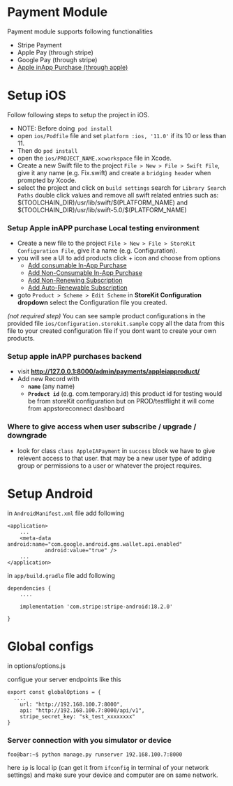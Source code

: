 

# Payment Module 

Payment module supports following functionalities

- Stripe Payment
- Apple Pay (through stripe)
- Google Pay (through stripe)
- [Apple inApp Purchase (through apple)](#headin)

# Setup iOS
Follow following steps to setup the project in iOS.

- NOTE: Before doing` pod install`
- open `ios/Podfile` file and set `platform :ios, '11.0'` if its 10 or less than 11.
- Then do `pod install`
- open the `ios/PROJECT_NAME.xcworkspace` file in Xcode.
- Create a new Swift file to the project `File > New > File > Swift File`, give it any name (e.g. Fix.swift) and create a `bridging header` when prompted by Xcode.
- select the project and click on `build settings` search for `Library Search Paths` double click values and remove all swift related entries such as: \$(TOOLCHAIN_DIR)/usr/lib/swift/\$(PLATFORM_NAME) and \$(TOOLCHAIN_DIR)/usr/lib/swift-5.0/\$(PLATFORM_NAME)


### **Setup Apple inAPP purchase Local testing environment**

- Create a new file to the project `File > New > File > StoreKit Configuration File`, give it a name (e.g. Configuration).
- you will see a UI to add products click + icon and choose from options
  - [Add consumable In-App Purchase](https://developer.apple.com/in-app-purchase/#:~:text=Offer%20extra%20content%20and%20features,directly%20on%20the%20App%20Store.)
  - [Add Non-Consumable In-App Purchase](https://developer.apple.com/in-app-purchase/#:~:text=Offer%20extra%20content%20and%20features,directly%20on%20the%20App%20Store.)
  - [Add Non-Renewing Subscription](https://developer.apple.com/in-app-purchase/#:~:text=Offer%20extra%20content%20and%20features,directly%20on%20the%20App%20Store.)
  - [Add Auto-Renewable Subscription](https://developer.apple.com/in-app-purchase/#:~:text=Offer%20extra%20content%20and%20features,directly%20on%20the%20App%20Store.)
- goto `Product > Scheme > Edit Scheme` in **StoreKit Configuration dropdown** select the Configuration file you created.

*(not required step)* You can see sample product configurations in the provided file `ios/Configuration.storekit.sample` copy all the data from this file to your created configuration file if you dont want to create your own products.
   
### **Setup apple inAPP purchases backend<a name="headin"></a>**
- visit **http://127.0.0.1:8000/admin/payments/appleiapproduct/**
- Add new Record with 
  - **`name`** (any name)
  - **`Product id`** (e.g. com.temporary.id) this product id for testing would be from storeKit configuration but on PROD/testflight it will come from appstoreconnect dashboard

### Where to give access when user subscribe / upgrade / downgrade
- look for class `class AppleIAPayment` in `success` block we have to give relevent access to that user. that may be a new user type of adding group or permissions to a user or whatever the project requires.



# Setup Android


in `AndroidManifest.xml` file add following

    <application> 
        ...
        <meta-data android:name="com.google.android.gms.wallet.api.enabled"
                android:value="true" />
        ...
    </application>


in `app/build.gradle` file add following

    dependencies {
        ....
    
        implementation 'com.stripe:stripe-android:18.2.0'

    }


# Global configs
in options/options.js

configue your server endpoints like this

    export const globalOptions = {
      ....
        url: "http://192.168.100.7:8000",
        api: "http://192.168.100.7:8000/api/v1",
        stripe_secret_key: "sk_test_xxxxxxxx"
    }

### Server connection with you simulator or device

```console
foo@bar:~$ python manage.py runserver 192.168.100.7:8000
```
here `ip` is local ip (can get it from `ifconfig` in terminal of your network settings)
and make sure your device and computer are on same network.